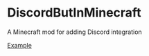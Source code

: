 # DiscordButInMinecraft
A Minecraft mod for adding Discord integration

[Example](https://streamable.com/sey4m)
